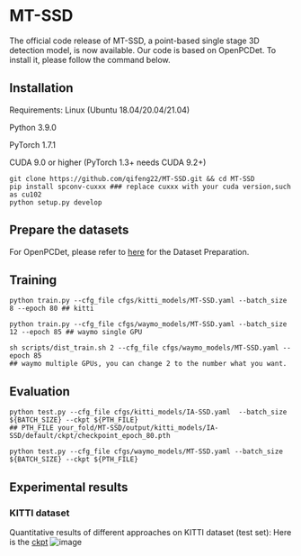 # MT-SSD
The official code release of MT-SSD, a point-based single stage 3D detection model, is now available. Our code is based on OpenPCDet. To install it, please follow the command below.
## Installation
Requirements:
Linux (Ubuntu 18.04/20.04/21.04)

Python 3.9.0

PyTorch 1.7.1

CUDA 9.0 or higher (PyTorch 1.3+ needs CUDA 9.2+)
```
git clone https://github.com/qifeng22/MT-SSD.git && cd MT-SSD
pip install spconv-cuxxx ### replace cuxxx with your cuda version,such as cu102
python setup.py develop
```
## Prepare the datasets
For OpenPCDet, please refer to [here](https://github.com/open-mmlab/OpenPCDet/blob/master/docs/GETTING_STARTED.md) for the Dataset Preparation.

## Training
```
python train.py --cfg_file cfgs/kitti_models/MT-SSD.yaml --batch_size 8 --epoch 80 ## kitti

python train.py --cfg_file cfgs/waymo_models/MT-SSD.yaml --batch_size 12 --epoch 85 ## waymo single GPU

sh scripts/dist_train.sh 2 --cfg_file cfgs/waymo_models/MT-SSD.yaml --epoch 85   
## waymo multiple GPUs, you can change 2 to the number what you want.
```
## Evaluation
```
python test.py --cfg_file cfgs/kitti_models/IA-SSD.yaml  --batch_size ${BATCH_SIZE} --ckpt ${PTH_FILE}   
## PTH_FILE your_fold/MT-SSD/output/kitti_models/IA-SSD/default/ckpt/checkpoint_epoch_80.pth

python test.py --cfg_file cfgs/waymo_models/MT-SSD.yaml --batch_size ${BATCH_SIZE} --ckpt ${PTH_FILE} 
```
## Experimental results
### KITTI dataset
Quantitative results of different approaches on KITTI dataset (test set):
Here is the [ckpt](https://pan.baidu.com/s/1T34YnBAoF-uBbySxu7j27g?pwd=xwd8) 
![image](https://github.com/qifeng22/MT-SSD/assets/57132534/ae91d19a-30e4-4a80-98ae-d468664097bd)




